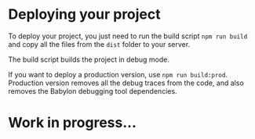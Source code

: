 # Deploying your project

To deploy your project, you just need to run the build script `npm run build` and copy all the files from the `dist` folder to your server.

The build script builds the project in debug mode.

If you want to deploy a production version, use `npm run build:prod`. Production version removes all the debug traces from the code, and also removes the Babylon debugging tool dependencies.

# Work in progress...